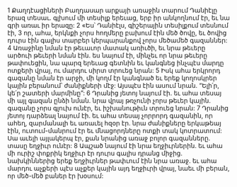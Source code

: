 1 Քաղդէացիների Բաղդասար արքայի առաջին տարում Դանիէլը երազ տեսաւ. գլխում մի տեսիլք երեւաց, երբ իր անկողնում էր, եւ նա գրի առաւ իր երազը: 2 «Ես՝ Դանիէլս, գիշերային տեսիլքում տեսնում էի, 3 որ, ահա, երկնքի չորս հողմերը բախում էին մեծ ծովը, եւ ծովից դուրս էին գալիս տարբեր կերպարանքով չորս մեծամեծ գազաններ: 4 Առաջինը նման էր թեւաւոր մատակ առիւծի, եւ նրա թեւերը արծուի թեւերի նման էին. ես նայում էի, մինչեւ որ նրա թեւերը թափուեցին, նա պարզ երեւաց գետնին եւ կանգնեց ինչպէս մարդը ոտքերի վրայ, ու մարդու սիրտ տրուեց նրան: 5 Իսկ ահա երկրորդ գազանը նման էր արջի, մի կողմ էր կանգնած եւ երեք կողոսկրեր կային բերանում՝ ժանիքների մէջ: Այսպէս էին ասում նրան. “Ելի՛ր, կե՛ր շատերի մարմինը”: 6 Դրանից յետոյ նայում էի. եւ ահա տեսայ մի այլ գազան ընձի նման. նրա վրայ թռչունի չորս թեւեր կային. գազանը չորս գլուխ ունէր, եւ իշխանութիւն տրուեց նրան: 7 Դրանից յետոյ դարձեալ նայում էի. եւ ահա տեսայ չորրորդ գազանին, որ ահեղ, զարմանալի եւ առաւել հզօր էր. նրա ժանիքները երկաթեայ էին, ուտում-մանրում էր եւ մնացորդները ոտքի տակ կոտրատում: Սա աւելի այլակերպ էր, քան նրանից առաջ բոլոր գազանները. տասը եղջիւր ունէր: 8 Ապշած նայում էի նրա եղջիւրներին. եւ ահա մի ուրիշ փոքրիկ եղջիւր էր դուրս գալիս դրանց միջից. նախկիններից երեք եղջիւրներ թափւում էին նրա առաջ. եւ ահա մարդու աչքերի պէս աչքեր կային այդ եղջիւրի վրայ, նաեւ մի բերան, որ մեծ-մեծ բաներ էր խօսում:
